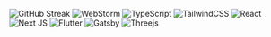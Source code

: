 ![GitHub Streak](https://streak-stats.demolab.com/?user=lnngn&card_width=1000&theme=highcontrast&hide_border=true&hide_longest_streak=true&hide_total_contributions=false&border_radius=0)
![WebStorm](https://img.shields.io/badge/webstorm-143?style=for-the-badge&logo=webstorm&logoColor=black&color=black&labelColor=94d2bd) ![TypeScript](https://img.shields.io/badge/typescript-%23007ACC.svg?style=for-the-badge&logo=typescript&logoColor=black&color=black&labelColor=e9d8a6) ![TailwindCSS](https://img.shields.io/badge/tailwindcss-%2338B2AC.svg?style=for-the-badge&logo=tailwind-css&logoColor=black&color=black&labelColor=F991CC) ![React](https://img.shields.io/badge/react-%2320232a.svg?style=for-the-badge&logo=react&logoColor=black&color=black&labelColor=64dfdf) ![Next JS](https://img.shields.io/badge/Next-black?style=for-the-badge&logo=next.js&logoColor=black&color=black&labelColor=D3C2CE) ![Flutter](https://img.shields.io/badge/Flutter-%2302569B.svg?style=for-the-badge&logo=Flutter&logoColor=black&color=black&labelColor=DEC1FF) ![Gatsby](https://img.shields.io/badge/Gatsby-%23663399.svg?style=for-the-badge&logo=gatsby&logoColor=black&color=black&labelColor=F4B860) ![Threejs](https://img.shields.io/badge/threejs-black?style=for-the-badge&logo=three.js&logoColor=black&color=black&labelColor=F72585)

